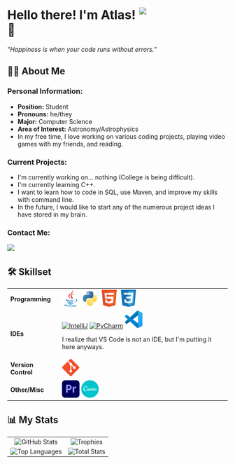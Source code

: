 <div>
  <img src="https://media.giphy.com/media/v1.Y2lkPTc5MGI3NjExMGZlOGMxMTZiMGI0YjAwYzhkNTI0MzIxMTYzNGQ0ZmUxMzBjYWU5OSZjdD1n/USV0ym3bVWQJJmNu3N/giphy.gif" align="right" width="40%">
  <div align="left">
    <h1>Hello there! I'm Atlas! 👋</h1>
    <q><em>Happiness is when your code runs without errors.</em></q>
    <h2>👨‍💻 About Me</h2>
    <h3>Personal Information:</h3>
    <ul>
      <li><strong>Position:</strong> Student</li>
      <li><strong>Pronouns:</strong> he/they</li>
      <li><strong>Major:</strong> Computer Science</li>
      <li><strong>Area of Interest:</strong> Astronomy/Astrophysics</li>
      <li>In my free time, I love working on various coding projects, playing video games with my friends, and reading.</li>
    </ul>
  </div>
</div>

### Current Projects:
<ul>
  <li>I'm currently working on... nothing (College is being difficult).</li>
  <li>I'm currently learning C++.</li>
  <li>I want to learn how to code in SQL, use Maven, and improve my skills with command line.</li>
  <li>In the future, I would like to start any of the numerous project ideas I have stored in my brain.</li>
</ul>

### Contact Me:
<a href="https://www.linkedin.com/in/atlas-mallams/">
  <img src="https://img.shields.io/badge/LinkedIn-0077B5?style=for-the-badge&logo=linkedin&logoColor=white"/>
</a>

## 🛠 Skillset

<table>
  <tr>
    <td><strong>Programming</strong></td>
    <td>
      <a href="https://www.java.com/"><img src="https://github.com/devicons/devicon/blob/master/icons/java/java-original.svg" title="Java" alt="Java" width="40" height="40"></a>
      <a href="https://www.python.org/"><img src="https://github.com/devicons/devicon/blob/master/icons/python/python-original.svg" title="Python" alt="Python" width="40" height="40"></a>
      <a href="https://developer.mozilla.org/en-US/docs/Web/HTML"><img src="https://github.com/devicons/devicon/blob/master/icons/html5/html5-original.svg" title="HTML" alt="HTML" width="40" height="40"></a>
      <a href="https://developer.mozilla.org/en-US/docs/Web/CSS"><img src="https://github.com/devicons/devicon/blob/master/icons/css3/css3-original.svg" title="CSS" alt="CSS" width="40" height="40"></a>
    </td>
  </tr>
  <tr>
    <td><strong>IDEs</strong></td>
    <td>
      <a href="https://www.jetbrains.com/idea/"><img src="https://github.com/gilbarbara/logos/blob/1f372be75689d73cae89b6de808149b606b879e1/logos/intellij-idea.svg" title="IntelliJ" alt="IntelliJ" width="40" height="40"></a>
      <a href="https://www.jetbrains.com/pycharm/"><img src="https://github.com/gilbarbara/logos/blob/1f372be75689d73cae89b6de808149b606b879e1/logos/pycharm.svg" title="PyCharm" alt="PyCharm" width="40" height="40"></a>
      <a href="https://code.visualstudio.com/"><img src="https://github.com/devicons/devicon/blob/master/icons/vscode/vscode-original.svg" title="VS Code" alt="VS Code" width="40" height="40"></a>
      <p>I realize that VS Code is not an IDE, but I'm putting it here anyways.</p>
    </td>
  </tr>
  <tr>
    <td><strong>Version Control</strong></td>
    <td>
      <a href="https://git-scm.com/"><img src="https://github.com/devicons/devicon/blob/master/icons/git/git-original.svg" title="Git" alt="Git" width="40" height="40"></a>
    </td>
  </tr>
  <tr>
    <td><strong>Other/Misc</strong></td>
    <td>
      <a href="https://www.adobe.com/products/premiere.html"><img src="https://github.com/gilbarbara/logos/blob/main/logos/adobe-premiere.svg" title="Premiere Pro" alt="Premiere Pro" width="40" height="40"></a>
      <a href="https://www.canva.com/"><img src="https://github.com/devicons/devicon/blob/master/icons/canva/canva-original.svg" title="Canva" alt="Canva" width="40" height="40"></a>
    </td>
  </tr>
</table>

## 📊 My Stats

<table table-layout="fixed">
  <tr>
    <td align="center">
      <img src="https://streak-stats.demolab.com?user=atlaska826&theme=algolia" alt="GitHub Stats">
    </td>
    <td align="center">
      <img src="https://github-profile-trophy.vercel.app/?username=atlaska826&row=2&column=3&theme=algolia&margin-w=5&margin-h=5" alt="Trophies">
    </td>
  </tr>
  <tr>
    <td align="center">
      <img src="https://github-readme-stats-atlaska826.vercel.app/api/top-langs/?username=atlaska826&layout=compact&theme=algolia" alt="Top Languages">
    </td>
    <td align="center">
      <img src="https://github-readme-stats-atlaska826.vercel.app/api?username=atlaska826&show_icons=true&theme=algolia" alt="Total Stats">
    </td>
  </tr>
</table>

<!--
Comments here
-->
